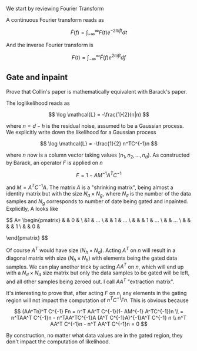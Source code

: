 We start by reviewing Fourier Transform

A continuous Fourier transform reads as

$$
\tilde{F}(f) = \int_{-\infty}^{\infty} F(t)e^{-2\pi i ft} dt
$$

And the inverse Fourier transform is 

$$
F(t) = \int_{-\infty}^{\infty} \tilde{F}(f) e^{2\pi i f t }df
$$

## Gate and inpaint

Prove that Collin's paper is mathematically equivalent with Barack's paper.

The loglikelihood reads as 

$$
\log \mathcal{L} = -\frac{1}{2}(n|n)
$$

where $n=d-h$ is the residual noise, assumed to be a Gaussian process. We explicitly write down the likelihood for a Gaussian process

$$
\log \mathcal{L} = -\frac{1}{2} n^TC^{-1}n
$$

where $n$ now is a column vector taking values $(n_1, n_2, ..., n_d)$. As constructed by Barack, an operator $F$ is applied on $n$

$$
F = 1 - AM^{-1}A^T C^{-1}
$$

and $M = A^T C^{-1} A$. The matrix $A$ is a "shrinking matrix", being almost a identity matrix but with the size $N_d \times N_g$, where $N_d$ is the number of the data samples and $N_g$ corresponds to number of date being gated and inpainted. Explicitly, A looks like

$$
A= \begin{pmatrix}
 & & 0 & \\
&1 & ... \\
& & 1 & ... \\
& &   & 1 & ...  \\
& & ... \\
& & & & 1 \\
& & 0 & 

\end{pmatrix}
$$

Of course $A^T$ would have size $(N_h \times N_d)$. Acting $A^T$ on $n$ will result in a diagonal matrix with size $(N_h \times N_h)$ with elements being the gated data samples. We can play another trick by acting $AA^T$ on $n$, which will end up with a $N_d \times N_d$ size matrix but only the data samples to be gated will be left, and all other samples being zeroed out. I call $AA^T$ "extraction matrix".



It's interesting to prove that, after acting $F$ on $n$, any elements in the gating region will not impact the computation of $n^T C^{-1} Fn$. This is obvious because 

$$
(AA^Tn)^T C^{-1} Fn = n^T AA^T C^{-1}(1- AM^{-1} A^TC^{-1})n \\
= n^TAA^T C^{-1}n - n^TAA^TC^{-1}A (A^T C^{-1}A)^{-1}A^T C^{-1} n \\
n^T AA^T C^{-1}n - n^T AA^T C^{-1}n = 0
$$

By construction, no matter what data values are in the gated region, they don't impact the computation of likelihood.
